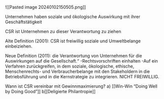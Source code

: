  ![[Pasted image 20240102150505.png]]

Unternehmen haben soziale und ökologische Auswirkung mit ihrer Geschäftstätigkeit

CSR ist Unternehmen zu dieser Verantwortung zu ziehen

Alte Definition (2001): 
CSR ist freiwillig soziale und Umweltbelange einbeiziehen.

Neue Definition (2011): die Verantwortung von
Unternehmen für die Auswirkungen auf die Gesellschaft.“
-Rechtsvorschriften einhalten
-Auf ein Verfahren zurückgreifen, in dem soziale, ökologische, ethische, Menschenrechts- und Verbraucherbelange mit den Stakeholdern in die Betriebsführung und in die Kernstrategie zu integrieren.
NICHT FREIWILLIG.

Wann ist CSR vereinbar mit Gewinnmaximierung?
a) [[Win-Win “Doing Well by Doing Good”]]
b[[Deligierte Philantropie]]
